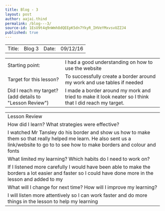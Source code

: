 ```yaml
---
title: Blog - 3
layout: post
author: aajai.thind
permalink: /blog---3/
source-id: 1EsU9t4q9nWmh8dQEEpK5dn7YkyR_IHVeYMxvsvUZZJ4
published: true
---
```

<table>
  <tr>
    <td>Title:  </td>
    <td>Blog 3</td>
    <td> Date:  </td>
    <td>09/12/16</td>
  </tr>
</table>


<table>
  <tr>
    <td>Starting point:</td>
    <td>I had a good understanding on how to use the website</td>
  </tr>
  <tr>
    <td>Target for this lesson?</td>
    <td>To successfully create a border around my work and use tables if needed</td>
  </tr>
  <tr>
    <td>Did I reach my target? 
(add details to "Lesson Review")</td>
    <td>I made a border around my mork and tried to make it look neater so I think that I did reach my target. </td>
  </tr>
</table>


<table>
  <tr>
    <td>Lesson Review</td>
  </tr>
  <tr>
    <td>How did I learn? What strategies were effective? </td>
  </tr>
  <tr>
    <td>I watched Mr Tansley do his border and show us how to make them so that really helped me learn. He also sent us a link/website to go to to see how to make borders and colour and   fonts
</td>
  </tr>
  <tr>
    <td>What limited my learning? Which habits do I need to work on? </td>
  </tr>
  <tr>
    <td>If I listened more carefully I would have been able to make the borders a lot easier and faster so I could have done more in the lesson and added to my </td>
  </tr>
  <tr>
    <td>What will I change for next time? How will I improve my learning?</td>
  </tr>
  <tr>
    <td>I will listen more attentively so I can work faster and do more things in the lesson to help my learning </td>
  </tr>
</table>


